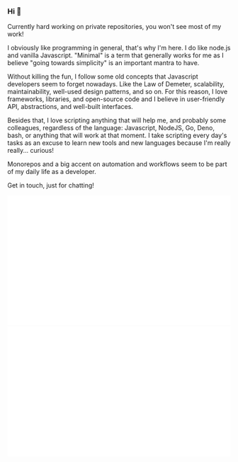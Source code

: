 ### Hi 👋

Currently hard working on private repositories, you won't see most of my work!

I obviously like programming in general, that's why I'm here. I do like node.js and vanilla Javascript. "Minimal" is a term that generally works for me as I believe "going towards simplicity" is an important mantra to have.

Without killing the fun, I follow some old concepts that Javascript developers seem to forget nowadays. Like the Law of Demeter, scalability, maintainability, well-used design patterns, and so on. For this reason, I love frameworks, libraries, and open-source code and I believe in user-friendly API, abstractions, and well-built interfaces.

Besides that, I love scripting anything that will help me, and probably some colleagues, regardless of the language: Javascript, NodeJS, Go, Deno, bash, or anything that will work at that moment. I take scripting every day's tasks as an excuse to learn new tools and new languages because I'm really really... curious!

Monorepos and a big accent on automation and workflows seem to be part of my daily life as a developer.

Get in touch, just for chatting!

<!--
![](https://github.com/soundstep/github-stats/blob/master/generated/overview.svg)
![](https://github.com/soundstep/github-stats/blob/master/generated/languages.svg)
[![](https://github-readme-stats.vercel.app/api?username=soundstep)](https://github.com/anuraghazra/github-readme-stats)
-->

![](https://raw.githubusercontent.com/soundstep/github-stats-generate/master/generated/overview.svg)
![](https://raw.githubusercontent.com/soundstep/github-stats-generate/master/generated/languages.svg)
